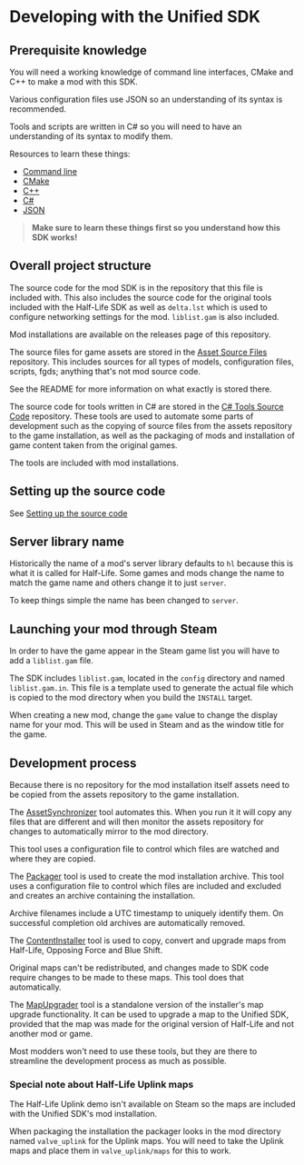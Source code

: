# Developing with the Unified SDK

## Prerequisite knowledge

You will need a working knowledge of command line interfaces, CMake and C++ to make a mod with this SDK.

Various configuration files use JSON so an understanding of its syntax is recommended.

Tools and scripts are written in C# so you will need to have an understanding of its syntax to modify them.

Resources to learn these things:
* [Command line](https://learn.microsoft.com/en-us/windows-server/administration/windows-commands/windows-commands)
* [CMake](https://cliutils.gitlab.io/modern-cmake/)
* [C++](https://www.learncpp.com/)
* [C#](https://learn.microsoft.com/en-us/dotnet/csharp/)
* [JSON](https://www.w3schools.com/js/js_json_syntax.asp)

> **Make sure to learn these things first so you understand how this SDK works!**

## Overall project structure

The source code for the mod SDK is in the repository that this file is included with. This also includes the source code for the original tools included with the Half-Life SDK as well as `delta.lst` which is used to configure networking settings for the mod. `liblist.gam` is also included.

Mod installations are available on the releases page of this repository.

The source files for game assets are stored in the [Asset Source Files](docs/README.md#developer-resources) repository. This includes sources for all types of models, configuration files, scripts, fgds; anything that's not mod source code.

See the README for more information on what exactly is stored there.

The source code for tools written in C# are stored in the [C# Tools Source Code](docs/README.md#developer-resources) repository. These tools are used to automate some parts of development such as the copying of source files from the assets repository to the game installation, as well as the packaging of mods and installation of game content taken from the original games.

The tools are included with mod installations.

## Setting up the source code

See [Setting up the source code](BUILDING.md)

## Server library name

Historically the name of a mod's server library defaults to `hl` because this is what it is called for Half-Life. Some games and mods change the name to match the game name and others change it to just `server`.

To keep things simple the name has been changed to `server`.

## Launching your mod through Steam

In order to have the game appear in the Steam game list you will have to add a `liblist.gam` file.

The SDK includes `liblist.gam`, located in the `config` directory and named `liblist.gam.in`. This file is a template used to generate the actual file which is copied to the mod directory when you build the `INSTALL` target.

When creating a new mod, change the `game` value to change the display name for your mod. This will be used in Steam and as the window title for the game.

## Development process

Because there is no repository for the mod installation itself assets need to be copied from the assets repository to the game installation.

The [AssetSynchronizer](docs/tools/asset-synchronizer.md) tool automates this. When you run it it will copy any files that are different and will then monitor the assets repository for changes to automatically mirror to the mod directory.

This tool uses a configuration file to control which files are watched and where they are copied.

The [Packager](docs/tools/packager.md) tool is used to create the mod installation archive. This tool uses a configuration file to control which files are included and excluded and creates an archive containing the installation.

Archive filenames include a UTC timestamp to uniquely identify them. On successful completion old archives are automatically removed.

The [ContentInstaller](docs/tools/content-installer.md) tool is used to copy, convert and upgrade maps from Half-Life, Opposing Force and Blue Shift.

Original maps can't be redistributed, and changes made to SDK code require changes to be made to these maps. This tool does that automatically.

The [MapUpgrader](docs/tools/map-upgrader.md) tool is a standalone version of the installer's map upgrade functionality. It can be used to upgrade a map to the Unified SDK, provided that the map was made for the original version of Half-Life and not another mod or game.

Most modders won't need to use these tools, but they are there to streamline the development process as much as possible.

### Special note about Half-Life Uplink maps

The Half-Life Uplink demo isn't available on Steam so the maps are included with the Unified SDK's mod installation.

When packaging the installation the packager looks in the mod directory named `valve_uplink` for the Uplink maps. You will need to take the Uplink maps and place them in `valve_uplink/maps` for this to work.
